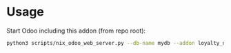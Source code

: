 # Usage

Start Odoo including this addon (from repo root):

```bash
python3 scripts/nix_odoo_web_server.py --db-name mydb --addon loyalty_delivery
```
